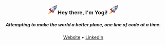 <h3 align="center"><img src = "https://raw.githubusercontent.com/YogiPaudyal/YogiPaudyal/master/rocket2.gif" width = 30px>Hey there, I'm Yogi! <img src = "https://raw.githubusercontent.com/YogiPaudyal/YogiPaudyal/master/rocket2.gif" width = 30px></h3>
<h5 align="center">Attempting to make the world a better place, one line of code at a time.</h5>
<p align="center">
  <a target="_blank" href="https://yogipaudyal.github.io">Website</a>
  • <a target="_blank" href="https://linkedin.com/in/yougansu">LinkedIn</a>
</p>
